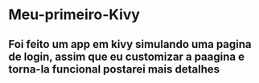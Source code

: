 # Meu-primeiro-Kivy

## Foi feito um app em kivy simulando uma pagina de login, assim que eu customizar a paagina e torna-la funcional postarei mais detalhes
